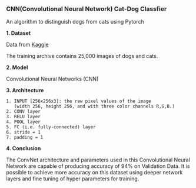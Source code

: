 ### CNN(Convolutional Neural Network) Cat-Dog Classfier

An algorithm to distinguish dogs from cats using Pytorch



**1. Dataset**

Data from [Kaggle](https://www.kaggle.com/c/dogs-vs-cats)

The training archive contains 25,000 images of dogs and cats. 



**2. Model**

Convolutional Neural Networks (CNN)



**3. Architecture**

    1. INPUT [256x256x3]: the raw pixel values of the image
       (width 256, height 256, and with three color channels R,G,B.)
    2. CONV layer 
    3. RELU layer 
    4. POOL layer 
    5. FC (i.e. fully-connected) layer 
    6. stride = 1
    7. padding = 1 
    
    

**4. Conclusion** 

   The ConvNet architecture and parameters used in this Convolutional Neural Network are capable of producing accuracy of 94% on Validation Data. It is possible to achieve more accuracy on this dataset using deeper network layers and fine tuning of hyper parameters for training. 

